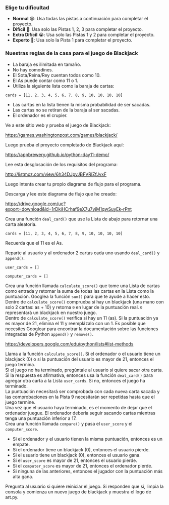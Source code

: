 ### Elige tu dificultad
- **Normal** 😎: Usa todas las pistas a continuación para completar el proyecto.
- **Difícil** 🤔: Usa solo las Pistas 1, 2, 3 para completar el proyecto.
- **Extra Difícil** 😭: Usa solo las Pistas 1 y 2 para completar el proyecto.
- **Experto** 🤯: Usa solo la Pista 1 para completar el proyecto.

### Nuestras reglas de la casa para el juego de Blackjack

- La baraja es ilimitada en tamaño.
- No hay comodines.
- El Sota/Reina/Rey cuentan todos como 10.
- El As puede contar como 11 o 1.
- Utiliza la siguiente lista como la baraja de cartas:

`cards = [11, 2, 3, 4, 5, 6, 7, 8, 9, 10, 10, 10, 10]`
- Las cartas en la lista tienen la misma probabilidad de ser sacadas.
- Las cartas no se retiran de la baraja al ser sacadas.
- El ordenador es el crupier.


<div class="hint" title="Hint 1">
  Ve a este sitio web y prueba el juego de Blackjack: 

https://games.washingtonpost.com/games/blackjack/

Luego prueba el proyecto completado de Blackjack aquí: 

https://appbrewery.github.io/python-day11-demo/
</div>

<div class="hint" title="Hint 2">
Lee esta desglosación de los requisitos del programa: 

http://listmoz.com/view/6h34DJpvJBFVRlZfJvxF

Luego intenta crear tu propio diagrama de flujo para el programa.

</div>

<div class="hint" title="Hint 3">
  Descarga y lee este diagrama de flujo que he creado:

https://drive.google.com/uc?export=download&id=1rDkiHCrhaf9eX7u7yjM1qwSuyEk-rPnt

</div>


<div class="hint" title="Hint 4">
  Crea una función <code>deal_card()</code> que use la Lista de abajo para retornar una carta aleatoria.

<code>cards = [11, 2, 3, 4, 5, 6, 7, 8, 9, 10, 10, 10, 10]</code>

Recuerda que el 11 es el As.
</div>

<div class="hint" title="Hint 5">
  Reparte al usuario y al ordenador 2 cartas cada uno usando <code>deal_card()</code> y <code>append()</code>.

<code>user_cards = []</code>

<code>computer_cards = []</code>
</div>

<div class="hint" title="Hint 6">
  Crea una función llamada <code>calculate_score()</code> que tome una Lista de cartas como entrada 
y retornar la suma de todas las cartas en la Lista como la puntuación.
Googlea la función <code>sum()</code> para que te ayude a hacer esto.
</div>


<div class="hint" title="Hint 7">
Dentro de <code>calculate_score()</code> comprueba si hay un blackjack (una mano con solo 2 cartas: as + 10) y retorna <code>0</code> en lugar de la puntuación real. <code>0</code> representará un blackjack en nuestro juego.
</div>


<div class="hint" title="Hint 8">
  Dentro de <code>calculate_score()</code> verifica si hay un 11 (as). Si la puntuación ya es mayor de 21, elimina el 11 y reemplázalo con un 1. Es posible que necesites Googlear para encontrar la documentación sobre las funciones integradas de Python <code>append()</code> y <code>remove()</code>.

https://developers.google.com/edu/python/lists#list-methods
</div>

<div class="hint" title="Hint 9">
  Llama a la función <code>calculate_score()</code>. Si el ordenador o el usuario tiene un blackjack (0) o si la puntuación del usuario es mayor de 21, entonces el juego termina.
</div>

<div class="hint" title="Hint 10">
  Si el juego no ha terminado, pregúntale al usuario si quiere sacar otra carta. Si la respuesta es afirmativa, entonces usa la función <code>deal_card()</code> para agregar otra carta a la Lista <code>user_cards</code>. Si no, entonces el juego ha terminado.
</div>

<div class="hint" title="Hint 11">
  La puntuación necesitará ser comprobada con cada nueva carta sacada y las comprobaciones en la Pista 9 necesitarán ser repetidas hasta que el juego termine.
</div>

<div class="hint" title="Hint 12">
  Una vez que el usuario haya terminado, es el momento de dejar que el ordenador juegue. El ordenador debería seguir sacando cartas mientras tenga una puntuación inferior a 17.
</div>

<div class="hint" title="Hint 13">
  Crea una función llamada <code>compare()</code> y pasa el <code>user_score</code> y el <code>computer_score</code>. 

- Si el ordenador y el usuario tienen la misma puntuación, entonces es un empate.
- Si el ordenador tiene un blackjack (0), entonces el usuario pierde. 
- Si el usuario tiene un blackjack (0), entonces el usuario gana. 
- Si el <code>user_score</code> es mayor de 21, entonces el usuario pierde. 
- Si el <code>computer_score</code> es mayor de 21, entonces el ordenador pierde. 
- Si ninguna de las anteriores, entonces el jugador con la puntuación más alta gana.
</div>

<div class="hint" title="Hint 14">
  Pregunta al usuario si quiere reiniciar el juego. Si responden que sí, limpia la consola y comienza un nuevo juego de blackjack y muestra el logo de art.py.
</div>
